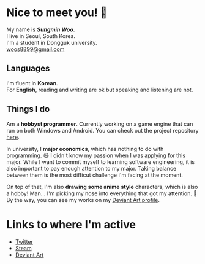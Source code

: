 # Nice to meet you! 👋

My name is ***Sungmin Woo***.  
I live in Seoul, South Korea.  
I'm a student in Dongguk university.  
woos8899@gmail.com

## Languages

I'm fluent in **Korean**.  
For **English**, reading and writing are ok but speaking and listening are not.

## Things I do

Am a **hobbyst programmer**.
Currently working on a game engine that can run on both Windows and Android. You can check out the project repository [here](https://github.com/SausageTaste/Little-Ruler).

In university, I **major economics**, which has nothing to do with programming. 😆
I didn't know my passion when I was applying for this major.
While I want to commit myself to learning software engineering, it is also important to pay enough attention to my major. Taking balance between them is the most difficut challenge I'm facing at the moment.

On top of that, I'm also **drawing some anime style** characters, which is also a hobby!
Man... I'm picking my nose into everything that got my attention. 🤣
By the way, you can see my works on my [Deviant Art profile](url_deviant_art).


# Links to where I'm active

* [Twitter](https://twitter.com/woos8899)
* [Steam](https://steamcommunity.com/id/sausagetaste/)
* [Deviant Art](url_deviant_art)


[url_deviant_art]: https://www.deviantart.com/sausagetaste
